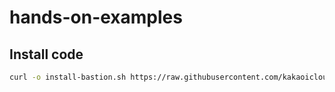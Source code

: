 # hands-on-examples



## Install code

```bash
curl -o install-bastion.sh https://raw.githubusercontent.com/kakaoicloud/hands-on-examples/docs/bastion-host/install-bastion.sh
```
